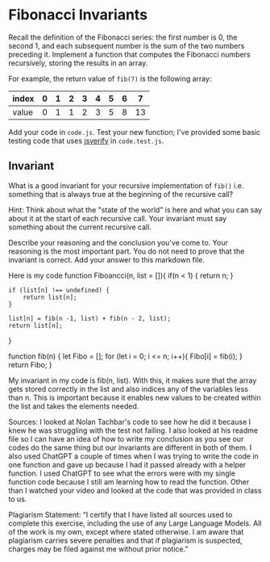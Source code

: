 # Fibonacci Invariants

Recall the definition of the Fibonacci series: the first number is 0, the second
1, and each subsequent number is the sum of the two numbers preceding it.
Implement a function that computes the Fibonacci numbers recursively, storing
the results in an array.

For example, the return value of `fib(7)` is the following array:

| index |  0  |  1  |  2  |  3  |  4  |  5  |  6  |  7  |
| ----- | --- | --- | --- | --- | --- | --- | --- | --- |
| value |  0  |  1  |  1  |  2  |  3  |  5  |  8  |  13 |

Add your code in `code.js`. Test your new function; I've provided some basic
testing code that uses [jsverify](https://jsverify.github.io/) in
`code.test.js`.

## Invariant

What is a good invariant for your recursive implementation of `fib()`
i.e. something that is always true at the beginning of the recursive call?

Hint: Think about what the "state of the world" is here and what you can say
about it at the start of each recursive call. Your invariant must say something
about the current recursive call.

Describe your reasoning and the conclusion you've come to. Your reasoning is the
most important part. You do not need to prove that the invariant is correct. Add
your answer to this markdown file.

Here is my code
function Fiboancci(n, list = []){
    if(n < 1) {
        return n; 
    } 

    if (list[n] !== undefined) {
        return list[n]; 
    }

    list[n] = fib(n -1, list) + fib(n - 2, list);
    return list[n]; 
}

function fib(n) {
    let Fibo = []; 
    for (let i = 0; i <= n; i++){
        Fibo[i] = fib(i); 
    }
    return Fibo;
}

My invariant in my code is fib(n, list). With this, it makes sure that the array gets stored correctly in the list and also indices any of the variables less than n. 
This is important because it enables new values to be created within the list and takes the elements needed. 

Sources: 
I looked at Nolan Tachbar's code to see how he did it because I knew he was struggling with the test not failing. I also looked at his readme file so I can have an 
idea of how to write my conclusion as you see our codes do the same thing but our invariants are different in both of them. I also used ChatGPT a couple of times
when I was trying to write the code in one function and gave up because I had it passed already with a helper function. I used ChatGPT to see what the errors 
were with my single function code because I still am learning how to read the function. Other than I watched your video and looked at the code that was provided in
class to us. 

Plagiarism Statement: 
“I certify that I have listed all sources used to complete this exercise, including the use of any Large Language Models. All of the work is my own, except where stated otherwise. 
I am aware that plagiarism carries severe penalties and that if plagiarism is suspected, charges may be filed against me without prior notice.”
